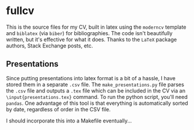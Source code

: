 # fullcv

This is the source files for my CV, built in latex using the `moderncv` template and `biblatex` (via `biber`) for bibliographies. 
The code isn't beautifully written, but it's effective for what it does.
Thanks to the `LaTeX` package authors, Stack Exchange posts, etc.

## Presentations

Since putting presentations into latex format is a bit of a hassle, I have stored them in a separate `.csv` file.
The `make_presentations.py` file parses the `.csv` file and outputs a `.tex` file which can be included in the CV via an `\input{presentations.tex}` command.
To run the python script, you'll need `pandas`.
One advantage of this tool is that everything is automatically sorted by date, regardless of order in the CSV file.

I should incorporate this into a Makefile eventually...